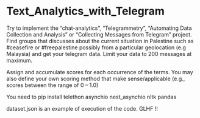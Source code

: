 # Text_Analytics_with_Telegram

Try to implement the “chat-analytics”, “Telegrammetry”, “Automating Data Collection
and Analysis” or “Collecting Messages from Telegram” project. Find groups that
discusses about the current situation in Palestine such as #ceasefire or #freepalestine
possibly from a particular geolocation (e.g Malaysia) and get your telegram data. Limit
your data to 200 messages at maximum.

Assign and accumulate scores for each occurrence of the terms. You may
also define your own scoring method that make sense/applicable (e.g., scores between
the range of 0 – 1.0)

You need to 
pip install telethon asynchio nest_asynchio nltk pandas

dataset.json is an example of execution of the code.
GLHF !! 
